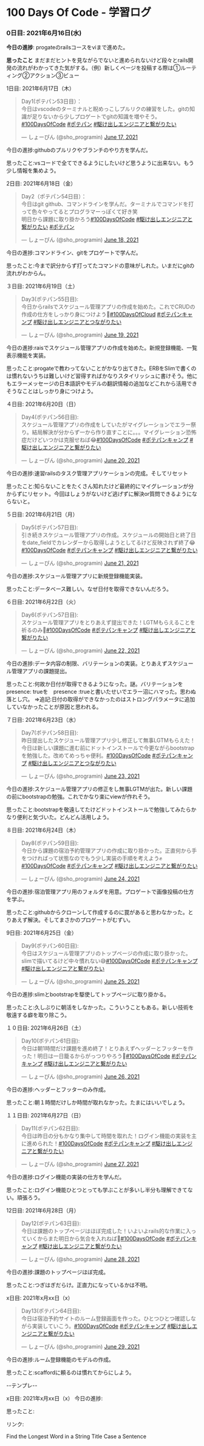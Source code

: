 # 100 Days Of Code - 学習ログ

### 0日目: 2021年6月16日(水)

**今日の進捗**: progateのrailsコースをviまで進めた。

**思ったこと** まだまだヒントを見ながらでないと進められないけど段々とrails開発の流れがわかってきた気がする。（例）新しくページを投稿する際は①ルーティング②アクション③ビュー

1日目: 2021年6月17日（木）
<blockquote class="twitter-tweet"><p lang="ja" dir="ltr">Day1(ポテパン53日目）：<br>今日はvscodeのターミナルと睨めっこしプルリクの練習をした。gitの知識が足りないから少しプロゲートでgitの知識を増やそう。<a href="https://twitter.com/hashtag/100DaysOfCode?src=hash&amp;ref_src=twsrc%5Etfw">#100DaysOfCode</a> <a href="https://twitter.com/hashtag/%E3%83%9D%E3%83%86%E3%83%91%E3%83%B3?src=hash&amp;ref_src=twsrc%5Etfw">#ポテパン</a> <a href="https://twitter.com/hashtag/%E9%A7%86%E3%81%91%E5%87%BA%E3%81%97%E3%82%A8%E3%83%B3%E3%82%B8%E3%83%8B%E3%82%A2%E3%81%A8%E7%B9%8B%E3%81%8C%E3%82%8A%E3%81%9F%E3%81%84?src=hash&amp;ref_src=twsrc%5Etfw">#駆け出しエンジニアと繋がりたい</a></p>&mdash; しょーぴん (@sho_programin) <a href="https://twitter.com/sho_programin/status/1405501956945178625?ref_src=twsrc%5Etfw">June 17, 2021</a></blockquote> 

今日の進捗:githubのプルリクやブランチのやり方を学んだ。

思ったこと:vsコードで全てできるようにしたいけど思うように出来ない。もう少し情報を集めよう。

2日目: 2021年6月18日（金）
<blockquote class="twitter-tweet"><p lang="ja" dir="ltr">Day2（ポテパン54日目）：<br>今日はgit github、コマンドラインを学んだ。ターミナルでコマンドを打って色々やってるとプログラマーっぽくて好き笑<br>明日から課題に取り掛かろう<a href="https://twitter.com/hashtag/100DaysOfCode?src=hash&amp;ref_src=twsrc%5Etfw">#100DaysOfCode</a> <a href="https://twitter.com/hashtag/%E9%A7%86%E3%81%91%E5%87%BA%E3%81%97%E3%82%A8%E3%83%B3%E3%82%B8%E3%83%8B%E3%82%A2%E3%81%A8%E7%B9%8B%E3%81%8C%E3%82%8A%E3%81%9F%E3%81%84?src=hash&amp;ref_src=twsrc%5Etfw">#駆け出しエンジニアと繋がりたい</a> <a href="https://twitter.com/hashtag/%E3%83%9D%E3%83%86%E3%83%91%E3%83%B3?src=hash&amp;ref_src=twsrc%5Etfw">#ポテパン</a></p>&mdash; しょーぴん (@sho_programin) <a href="https://twitter.com/sho_programin/status/1405856204824322049?ref_src=twsrc%5Etfw">June 18, 2021</a></blockquote> 
今日の進捗:コマンドライン、gitをプロゲートで学んだ。

思ったこと:今まで訳分からず打ってたコマンドの意味がしれた。いまだにgitの流れがわからん。

３日目: 2021年6月19日（土）
<blockquote class="twitter-tweet"><p lang="ja" dir="ltr">Day3(ポテパン55日目):<br>今日からrailsでスケジュール管理アプリの作成を始めた。これでCRUDの作成の仕方をしっかり身につけよう💪<a href="https://twitter.com/hashtag/100DaysOfCloud?src=hash&amp;ref_src=twsrc%5Etfw">#100DaysOfCloud</a> <a href="https://twitter.com/hashtag/%E3%83%9D%E3%83%86%E3%83%91%E3%83%B3%E3%82%AD%E3%83%A3%E3%83%B3%E3%83%97?src=hash&amp;ref_src=twsrc%5Etfw">#ポテパンキャンプ</a> <a href="https://twitter.com/hashtag/%E9%A7%86%E3%81%91%E5%87%BA%E3%81%97%E3%82%A8%E3%83%B3%E3%82%B8%E3%83%8B%E3%82%A2%E3%81%A8%E3%81%A4%E3%81%AA%E3%81%8C%E3%82%8A%E3%81%9F%E3%81%84?src=hash&amp;ref_src=twsrc%5Etfw">#駆け出しエンジニアとつながりたい</a></p>&mdash; しょーぴん (@sho_programin) <a href="https://twitter.com/sho_programin/status/1406218912379772934?ref_src=twsrc%5Etfw">June 19, 2021</a></blockquote> 

今日の進捗:raisでスケジュール管理アプリの作成を始めた。新規登録機能、一覧表示機能を実装。

思ったこと:progateで教わってないことがかなり出てきた。ERBをSlimで書くのは慣れないうちは難しいけど習得すればかなりスタイリッシュに書けそう。他にもエラーメッセージの日本語訳やモデルの翻訳情報の追加などこれから活用できそうなことはしっかり身につけよう。

４日目: 2021年6月20日（日）
<blockquote class="twitter-tweet"><p lang="ja" dir="ltr">Day4(ポテパン56日目):<br>スケジュール管理アプリの作成をしていたがマイグレーションでエラー祭り。結局解決が分からず一から作り直すことに。。。マイグレーション恐怖症だけどいつかは克服せねば😂<a href="https://twitter.com/hashtag/100DaysOfCode?src=hash&amp;ref_src=twsrc%5Etfw">#100DaysOfCode</a> <a href="https://twitter.com/hashtag/%E3%83%9D%E3%83%86%E3%83%91%E3%83%B3%E3%82%AD%E3%83%A3%E3%83%B3%E3%83%97?src=hash&amp;ref_src=twsrc%5Etfw">#ポテパンキャンプ</a> <a href="https://twitter.com/hashtag/%E9%A7%86%E3%81%91%E5%87%BA%E3%81%97%E3%82%A8%E3%83%B3%E3%82%B8%E3%83%8B%E3%82%A2%E3%81%A8%E7%B9%8B%E3%81%8C%E3%82%8A%E3%81%9F%E3%81%84?src=hash&amp;ref_src=twsrc%5Etfw">#駆け出しエンジニアと繋がりたい</a></p>&mdash; しょーぴん (@sho_programin) <a href="https://twitter.com/sho_programin/status/1406593474896355335?ref_src=twsrc%5Etfw">June 20, 2021</a></blockquote>

今日の進捗:速習railsのタスク管理アプリケーションの完成。そしてリセット

思ったこと:知らないことをたくさん知れたけど最終的にマイグレーションが分からずにリセット。今回はしょうがないけど逃げずに解決or質問できるようにならないと。

５日目: 2021年6月21日（月）
<blockquote class="twitter-tweet"><p lang="ja" dir="ltr">Day5(ポテパン57日目):<br>引き続きスケジュール管理アプリの作成。スケジュールの開始日と終了日をdate_fieldでカレンダーから取得しようとしてるけど反映されず終了😂<a href="https://twitter.com/hashtag/100DaysOfCode?src=hash&amp;ref_src=twsrc%5Etfw">#100DaysOfCode</a> <a href="https://twitter.com/hashtag/%E3%83%9D%E3%83%86%E3%83%91%E3%83%B3%E3%82%AD%E3%83%A3%E3%83%B3%E3%83%97?src=hash&amp;ref_src=twsrc%5Etfw">#ポテパンキャンプ</a> <a href="https://twitter.com/hashtag/%E9%A7%86%E3%81%91%E5%87%BA%E3%81%97%E3%82%A8%E3%83%B3%E3%82%B8%E3%83%8B%E3%82%A2%E3%81%A8%E7%B9%8B%E3%81%8C%E3%82%8A%E3%81%9F%E3%81%84?src=hash&amp;ref_src=twsrc%5Etfw">#駆け出しエンジニアと繋がりたい</a></p>&mdash; しょーぴん (@sho_programin) <a href="https://twitter.com/sho_programin/status/1406954482928209926?ref_src=twsrc%5Etfw">June 21, 2021</a></blockquote> 

今日の進捗:スケジュール管理アプリに新規登録機能実装。

思ったこと:データベース難しい。なぜ日付を取得できないんだろう。

６日目: 2021年6月22日（火）
<blockquote class="twitter-tweet"><p lang="ja" dir="ltr">Day6(ポテパン57日目):<br>スケジュール管理アプリをとりあえず提出できた！LGTMもらえることを祈るのみ🙏<a href="https://twitter.com/hashtag/100DaysOfCode?src=hash&amp;ref_src=twsrc%5Etfw">#100DaysOfCode</a> <a href="https://twitter.com/hashtag/%E3%83%9D%E3%83%86%E3%83%91%E3%83%B3%E3%82%AD%E3%83%A3%E3%83%B3%E3%83%97?src=hash&amp;ref_src=twsrc%5Etfw">#ポテパンキャンプ</a> <a href="https://twitter.com/hashtag/%E9%A7%86%E3%81%91%E5%87%BA%E3%81%97%E3%82%A8%E3%83%B3%E3%82%B8%E3%83%8B%E3%82%A2%E3%81%A8%E7%B9%8B%E3%81%8C%E3%82%8A%E3%81%9F%E3%81%84?src=hash&amp;ref_src=twsrc%5Etfw">#駆け出しエンジニアと繋がりたい</a></p>&mdash; しょーぴん (@sho_programin) <a href="https://twitter.com/sho_programin/status/1407290220865744906?ref_src=twsrc%5Etfw">June 22, 2021</a></blockquote>

今日の進捗:データ内容の制限、バリテーションの実装。とりあえずスケジュール管理アプリの課題提出。

思ったこと:何故か日付が取得できるようになった。謎。バリテーションを presence: trueを　presence :trueと書いたせいでエラー沼にハマった。思わぬ落とし穴。
        =>追記:日付の取得ができなかったのはストロングパラメータに追加していなかったことが原因と思われる。

７日目: 2021年6月23日（水）
<blockquote class="twitter-tweet"><p lang="ja" dir="ltr">Day7(ポテパン58日目):<br>昨日提出したスケジュール管理アプリ少し修正して無事LGTMもらえた！今日は新しい課題に進む前にドットインストールで今更ながらbootstrapを勉強した。改めてめっちゃ便利。<a href="https://twitter.com/hashtag/100DaysOfCode?src=hash&amp;ref_src=twsrc%5Etfw">#100DaysOfCode</a> <a href="https://twitter.com/hashtag/%E3%83%9D%E3%83%86%E3%83%91%E3%83%B3%E3%82%AD%E3%83%A3%E3%83%B3%E3%83%97?src=hash&amp;ref_src=twsrc%5Etfw">#ポテパンキャンプ</a> <a href="https://twitter.com/hashtag/%E9%A7%86%E3%81%91%E5%87%BA%E3%81%97%E3%82%A8%E3%83%B3%E3%82%B8%E3%83%8B%E3%82%A2%E3%81%A8%E3%81%A4%E3%81%AA%E3%81%8C%E3%82%8A%E3%81%9F%E3%81%84?src=hash&amp;ref_src=twsrc%5Etfw">#駆け出しエンジニアとつながりたい</a></p>&mdash; しょーぴん (@sho_programin) <a href="https://twitter.com/sho_programin/status/1407663484721004547?ref_src=twsrc%5Etfw">June 23, 2021</a></blockquote>

今日の進捗:スケジュール管理アプリの修正をし無事LGTMが出た。新しい課題の前にbootstrapの勉強。これでかなり楽にviewが作れそう。

思ったこと:bootstrapを敬遠してたけどドットインストールで勉強してみたらかなり便利と気づいた。どんどん活用しよう。

８日目: 2021年6月24日（木）
<blockquote class="twitter-tweet"><p lang="ja" dir="ltr">Day8(ポテパン59日目):<br>今日から課題の宿泊予約管理アプリの作成に取り掛かった。正直何から手をつければって状態なのでもう少し実装の手順を考えよう✊<a href="https://twitter.com/hashtag/100DaysOfCode?src=hash&amp;ref_src=twsrc%5Etfw">#100DaysOfCode</a> <a href="https://twitter.com/hashtag/%E3%83%9D%E3%83%86%E3%83%91%E3%83%B3%E3%82%AD%E3%83%A3%E3%83%B3%E3%83%97?src=hash&amp;ref_src=twsrc%5Etfw">#ポテパンキャンプ</a> <a href="https://twitter.com/hashtag/%E9%A7%86%E3%81%91%E5%87%BA%E3%81%97%E3%82%A8%E3%83%B3%E3%82%B8%E3%83%8B%E3%82%A2%E3%81%A8%E7%B9%8B%E3%81%8C%E3%82%8A%E3%81%9F%E3%81%84?src=hash&amp;ref_src=twsrc%5Etfw">#駆け出しエンジニアと繋がりたい</a></p>&mdash; しょーぴん (@sho_programin) <a href="https://twitter.com/sho_programin/status/1408016660515090432?ref_src=twsrc%5Etfw">June 24, 2021</a></blockquote>

今日の進捗:宿泊管理アプリ用のフォルダを用意。プロゲートで画像投稿の仕方を学ぶ。

思ったこと:githubからクローンして作成するのに罠があると思わなかった。とりあえず解決。そしてまさかのプロゲートがむずい。

9日目: 2021年6月25日（金）
<blockquote class="twitter-tweet"><p lang="ja" dir="ltr">Day9(ポテパン60日目):<br>今日はスケジュール管理アプリのトップページの作成に取り掛かった。slimで描いてるけど中々慣れない😅<a href="https://twitter.com/hashtag/100DaysOfCode?src=hash&amp;ref_src=twsrc%5Etfw">#100DaysOfCode</a> <a href="https://twitter.com/hashtag/%E3%83%9D%E3%83%86%E3%83%91%E3%83%B3%E3%82%AD%E3%83%A3%E3%83%B3%E3%83%97?src=hash&amp;ref_src=twsrc%5Etfw">#ポテパンキャンプ</a> <a href="https://twitter.com/hashtag/%E9%A7%86%E3%81%91%E5%87%BA%E3%81%97%E3%82%A8%E3%83%B3%E3%82%B8%E3%83%8B%E3%82%A2%E3%81%A8%E7%B9%8B%E3%81%8C%E3%82%8A%E3%81%9F%E3%81%84?src=hash&amp;ref_src=twsrc%5Etfw">#駆け出しエンジニアと繋がりたい</a></p>&mdash; しょーぴん (@sho_programin) <a href="https://twitter.com/sho_programin/status/1408382278560993281?ref_src=twsrc%5Etfw">June 25, 2021</a></blockquote>

今日の進捗:slimとbootstrapを駆使してトップページに取り掛かる。

思ったこと:久しぶりに朝活をしなかった。こういうこともある。新しい技術を敬遠する癖を取り除こう。

１０日目: 2021年6月26日（土）
<blockquote class="twitter-tweet"><p lang="ja" dir="ltr">Day10(ポテパン61日目):<br>今日は朝1時間だけ課題を進め終了！とりあえずヘッダーとフッターを作った！明日は一日籠るからがっつりやろう💪<a href="https://twitter.com/hashtag/100DaysOfCode?src=hash&amp;ref_src=twsrc%5Etfw">#100DaysOfCode</a> <a href="https://twitter.com/hashtag/%E3%83%9D%E3%83%86%E3%83%91%E3%83%B3%E3%82%AD%E3%83%A3%E3%83%B3%E3%83%97?src=hash&amp;ref_src=twsrc%5Etfw">#ポテパンキャンプ</a> <a href="https://twitter.com/hashtag/%E9%A7%86%E3%81%91%E5%87%BA%E3%81%97%E3%82%A8%E3%83%B3%E3%82%B8%E3%83%8B%E3%82%A2%E3%81%A8%E7%B9%8B%E3%81%8C%E3%82%8A%E3%81%9F%E3%81%84?src=hash&amp;ref_src=twsrc%5Etfw">#駆け出しエンジニアと繋がりたい</a></p>&mdash; しょーぴん (@sho_programin) <a href="https://twitter.com/sho_programin/status/1408713596259880966?ref_src=twsrc%5Etfw">June 26, 2021</a></blockquote>

今日の進捗:ヘッダーとフッターのみ作成。

思ったこと:朝１時間だけしか時間が取れなかった。たまにはいいでしょう。

１１日目: 2021年6月27日（日）
<blockquote class="twitter-tweet"><p lang="ja" dir="ltr">Day11(ポテパン62日目):<br>今日は昨日の分もかなり集中して時間を取れた！ログイン機能の実装を主に進められた！<a href="https://twitter.com/hashtag/100DaysOfCode?src=hash&amp;ref_src=twsrc%5Etfw">#100DaysOfCode</a> <a href="https://twitter.com/hashtag/%E3%83%9D%E3%83%86%E3%83%91%E3%83%B3%E3%82%AD%E3%83%A3%E3%83%B3%E3%83%97?src=hash&amp;ref_src=twsrc%5Etfw">#ポテパンキャンプ</a> <a href="https://twitter.com/hashtag/%E9%A7%86%E3%81%91%E5%87%BA%E3%81%97%E3%82%A8%E3%83%B3%E3%82%B8%E3%83%8B%E3%82%A2%E3%81%A8%E7%B9%8B%E3%81%8C%E3%82%8A%E3%81%9F%E3%81%84?src=hash&amp;ref_src=twsrc%5Etfw">#駆け出しエンジニアと繋がりたい</a></p>&mdash; しょーぴん (@sho_programin) <a href="https://twitter.com/sho_programin/status/1409118145080528898?ref_src=twsrc%5Etfw">June 27, 2021</a></blockquote>

今日の進捗:ログイン機能の実装の仕方を学んだ。

思ったこと:ログイン機能ひとつとっても学ぶことが多いし半分も理解できてない。頑張ろう。

12日目: 2021年6月28日（月）
<blockquote class="twitter-tweet"><p lang="ja" dir="ltr">Day12(ポテパン63日目):<br>今日は課題のトップページはほぼ完成した！いよいよrails的な作業に入っていくからまた明日から気合を入れねば💪<a href="https://twitter.com/hashtag/100DaysOfCode?src=hash&amp;ref_src=twsrc%5Etfw">#100DaysOfCode</a> <a href="https://twitter.com/hashtag/%E3%83%9D%E3%83%86%E3%83%91%E3%83%B3%E3%82%AD%E3%83%A3%E3%83%B3%E3%83%97?src=hash&amp;ref_src=twsrc%5Etfw">#ポテパンキャンプ</a> <a href="https://twitter.com/hashtag/%E9%A7%86%E3%81%91%E5%87%BA%E3%81%97%E3%82%A8%E3%83%B3%E3%82%B8%E3%83%8B%E3%82%A2%E3%81%A8%E7%B9%8B%E3%81%8C%E3%82%8A%E3%81%9F%E3%81%84?src=hash&amp;ref_src=twsrc%5Etfw">#駆け出しエンジニアと繋がりたい</a></p>&mdash; しょーぴん (@sho_programin) <a href="https://twitter.com/sho_programin/status/1409465294695768070?ref_src=twsrc%5Etfw">June 28, 2021</a></blockquote>

今日の進捗:課題のトップページほぼ完成。

思ったこと:つぎはぎだらけ。正直力になっているかは不明。

x日目: 2021年x月xx日（x）
<blockquote class="twitter-tweet"><p lang="ja" dir="ltr">Day13(ポテパン64日目):<br>今日は宿泊予約サイトのルーム登録画面を作った。ひとつひとつ確認しながら実装していこう。<a href="https://twitter.com/hashtag/100DaysOfCode?src=hash&amp;ref_src=twsrc%5Etfw">#100DaysOfCode</a> <a href="https://twitter.com/hashtag/%E3%83%9D%E3%83%86%E3%83%91%E3%83%B3%E3%82%AD%E3%83%A3%E3%83%B3%E3%83%97?src=hash&amp;ref_src=twsrc%5Etfw">#ポテパンキャンプ</a> <a href="https://twitter.com/hashtag/%E9%A7%86%E3%81%91%E5%87%BA%E3%81%97%E3%82%A8%E3%83%B3%E3%82%B8%E3%83%8B%E3%82%A2%E3%81%A8%E7%B9%8B%E3%81%8C%E3%82%8A%E3%81%9F%E3%81%84?src=hash&amp;ref_src=twsrc%5Etfw">#駆け出しエンジニアと繋がりたい</a></p>&mdash; しょーぴん (@sho_programin) <a href="https://twitter.com/sho_programin/status/1409855100437229572?ref_src=twsrc%5Etfw">June 29, 2021</a></blockquote>

今日の進捗:ルーム登録機能のモデルの作成。

思ったこと:scaffordに頼るのは慣れてからにしよう。


--テンプレ--

x日目: 2021年x月xx日（x）
今日の進捗:

思ったこと:

リンク:

Find the Longest Word in a String
Title Case a Sentence
